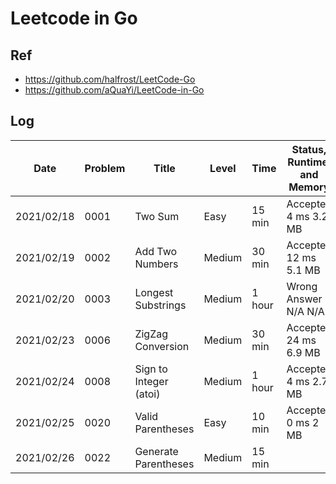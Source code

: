 # Leetcode in Go

## Ref

- <https://github.com/halfrost/LeetCode-Go>
- <https://github.com/aQuaYi/LeetCode-in-Go>

## Log

| Date       | Problem | Title                  | Level  | Time   | Status, Runtime, and Memory |
| ---------- | ------- | ---------------------- | ------ | ------ | --------------------------- |
| 2021/02/18 | 0001    | Two Sum                | Easy   | 15 min | Accepted 4 ms 3.2 MB        |
| 2021/02/19 | 0002    | Add Two Numbers        | Medium | 30 min | Accepted 12 ms 5.1 MB       |
| 2021/02/20 | 0003    | Longest Substrings     | Medium | 1 hour | Wrong Answer N/A N/A        |
| 2021/02/23 | 0006    | ZigZag Conversion      | Medium | 30 min | Accepted 24 ms 6.9 MB       |
| 2021/02/24 | 0008    | Sign to Integer (atoi) | Medium | 1 hour | Accepted 4 ms 2.7 MB        |
| 2021/02/25 | 0020    | Valid Parentheses      | Easy   | 10 min | Accepted 0 ms 2 MB          |
| 2021/02/26 | 0022    | Generate Parentheses   | Medium | 15 min |                             |
